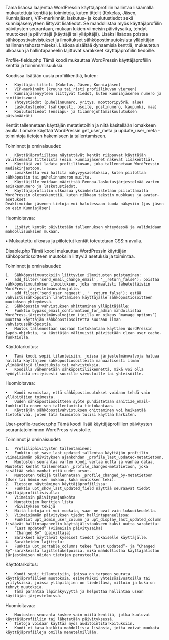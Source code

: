 Tämä lisäosa laajentaa WordPressin käyttäjäprofiilin hallintaa lisäämällä mukautettuja kenttiä ja toimintoja, kuten tittelit (Kokelas, Jäsen, Kunniajäsen), VIP-merkinnät, laskutus- ja koulutustiedot sekä kunniajäsenyyteen liittyvät lisätiedot. Se mahdollistaa myös käyttäjäprofiilin päivitysten seurantaan, mukaan lukien viimeisin päivitysaika, tehdyt muutokset ja päivittäjä (käyttäjä tai ylläpitäjä). Lisäksi lisäosa poistaa sähköpostivahvistukset ja ilmoitukset sähköpostimuutoksista ylläpitäjän hallinnan tehostamiseksi. Lisäosa sisältää dynaamisia kenttiä, mukautetun ulkoasun ja hallintapaneelin lajittuvat sarakkeet käyttäjäprofiilin tiedoille.

Profile-fields.php
Tämä koodi mukauttaa WordPressin käyttäjäprofiilin kenttiä ja toiminnallisuuksia.

Koodissa lisätään uusia profiilikenttiä, kuten:

    •	Käyttäjän titteli (Kokelas, Jäsen, Kunniajäsen)
    •	VIP-merkinnät (kruunu tai risti profiilikuvan viereen)
    •	Kunniajäsenyyteen liittyvät tiedot, kuten kunniajäsenen numero ja nimitämisvuosi
    •	Yhteystiedot (puhelinnumero, yritys, moottoripyörä, alue)
    •	Laskutustiedot (sähköposti, osoite, postinumero, kaupunki, maa)
    •	Koulutustiedot (ensiapu- ja tilannejohtamiskoulutuksen päivämäärät)

Kentät tallennetaan käyttäjän metatietoihin ja niitä käsitellään lomakkeen avulla. Lomake käyttää WordPressin get_user_meta ja update_user_meta -toimintoja tietojen hakemiseen ja tallentamiseen.

Toiminnot ja ominaisuudet:

    •	Käyttäjäprofiilissa näytettävät kentät riippuvat käyttäjän valitsemasta tittelistä (esim. kunniajäsenet näkevät lisäkenttiä).
    •	Käyttäjä voi ladata profiilikuvan, joka tallennetaan WordPressin mediakirjastoon.
    •	Lomakkeella voi hallita näkyvyysasetuksia, kuten piilottaa sähköpostin tai puhelinnumeron muilta.
    •	Käyttäjille voidaan määrittää Fennoa-laskutusjärjestelmää varten asiakasnumero ja laskutustiedot.
    •	Käyttäjäprofiilin ulkoasua yksinkertaistetaan piilottamalla WordPressin oletuskenttiä, kuten rikkaan tekstin muokkaus ja avatar-asetukset
    Deaktivoidun jäsenen tietoja voi halutessaan tuoda näkyviin (jos jäsen on esim Kunniajäsen)

Huomioitavaa:

    •	Lisätyt kentät päivitetään tallennuksen yhteydessä ja validoidaan mahdollisuuksien mukaan.

• Mukautettu ulkoasu ja piilotetut kentät toteutetaan CSS:n avulla.

Disable.php
Tämä koodi mukauttaa WordPressin käyttäjän sähköpostiosoitteen muutoksiin liittyviä asetuksia ja toimintaa.

Toiminnot ja ominaisuudet:

    1.	Sähköpostimuutoksiin liittyvien ilmoitusten poistaminen:
    •	add_filter('send_email_change_email', '__return_false'); poistaa sähköpostimuutoksen ilmoituksen, joka normaalisti lähetettäisiin WordPress-järjestelmänvalvojalle.
    •	add_filter('send_user_request', '__return_false'); estää vahvistussähköpostin lähettämisen käyttäjälle sähköpostiosoitteen muutoksen yhteydessä.
    2.	Sähköpostin vahvistuksen ohittaminen ylläpitäjälle:
    •	Funktio bypass_email_confirmation_for_admin mahdollistaa WordPress-järjestelmänvalvojien (joilla on oikeus “manage_options”) muuttaa käyttäjän sähköpostiosoitetta suoraan ilman vahvistussähköpostia.
    •	Muutos tallennetaan suoraan tietokantaan käyttäen WordPressin $wpdb-objektia, ja käyttäjän välimuisti päivitetään clean_user_cache-funktiolla.

Käyttötarkoitus:

    •	Tämä koodi sopii tilanteisiin, joissa järjestelmänvalvoja haluaa hallita käyttäjien sähköpostiosoitteita manuaalisesti ilman ylimääräisiä ilmoituksia tai vahvistuksia.
    •	Koodilla vähennetään sähköpostiliikennettä, mikä voi olla hyödyllistä erityisesti suurille sivustoille tai yhteisöille.

Huomioitavaa:

    •	Koodi varmistaa, että sähköpostimuutokset voidaan tehdä vain ylläpitäjien toimesta.
    •	Uuden sähköpostiosoitteen syöte puhdistetaan sanitize_email-funktiolla ennen sen tallentamista tietokantaan.
    •	Käyttäjän sähköpostivahvistuksen ohittaminen voi heikentää tietoturvaa, joten tätä toimintoa tulisi käyttää harkiten.

User-profile-tracker.php
Tämä koodi lisää käyttäjäprofiilien päivitysten seurantatoiminnon WordPress-sivustolle.

Toiminnot ja ominaisuudet:

    1.	Profiilipäivitysten tallentaminen:
    •	Funktio upt_save_last_updated tallentaa käyttäjän profiilin viimeisimmän päivityksen ajankohdan _profile_last_updated-metatietoon.
    •	Muutosten seurantaa varten koodi vertaa uutta ja vanhaa dataa. Muutetut kentät tallennetaan _profile_changes-metatietoon, joka sisältää sekä vanhat että uudet arvot.
    •	Muutosten tekijä tallennetaan _profile_changed_by-metatietoon (User tai Admin sen mukaan, kuka muutoksen teki).
    2.	Tietojen näyttäminen käyttäjäprofiilissa:
    •	Funktio upt_show_last_updated_field näyttää seuraavat tiedot käyttäjäprofiilisivulla:
    •	Viimeisin päivitysajankohta
    •	Muutettujen kenttien lista
    •	Päivityksen tekijä
    •	Näitä tietoja ei voi muokata, vaan ne ovat vain lukuoikeudella.
    3.	Viimeisimmän päivityksen tiedot hallintapaneelissa:
    •	Funktiot upt_admin_user_column ja upt_display_last_updated_column lisäävät hallintapaneelin käyttäjälistaukseen kaksi uutta saraketta:
    •	“Last Updated” (viimeisin päivitysaika)
    •	“Changed By” (päivittäjä)
    •	Sarakkeet näyttävät kyseiset tiedot jokaiselle käyttäjälle.
    4.	Sarakkeiden lajittelu:
    •	Funktio upt_sortable_columns tekee “Last Updated”- ja “Changed By”-sarakkeista lajittelukelpoisia, mikä mahdollistaa käyttäjälistan järjestämisen näiden tietojen perusteella.

Käyttötarkoitus:

    •	Koodi sopii tilanteisiin, joissa on tarpeen seurata käyttäjäprofiilien muutoksia, esimerkiksi yhteisösivustoilla tai yrityksissä, joissa ylläpitäjien on tiedettävä, milloin ja kuka on tehnyt muutoksia.
    •	Tämä parantaa läpinäkyvyyttä ja helpottaa hallintaa usean käyttäjän järjestelmissä.

Huomioitavaa:

    •	Muutosten seuranta koskee vain niitä kenttiä, jotka kuuluvat käyttäjäprofiiliin tai lähetetään päivityksessä.
    •	Tietoja voidaan käyttää myös auditointitarkoituksiin.
    •	Koodi ei kata kaikkia mahdollisia lisäosia, jotka voivat muokata käyttäjäprofiileja omilla menetelmillään.
